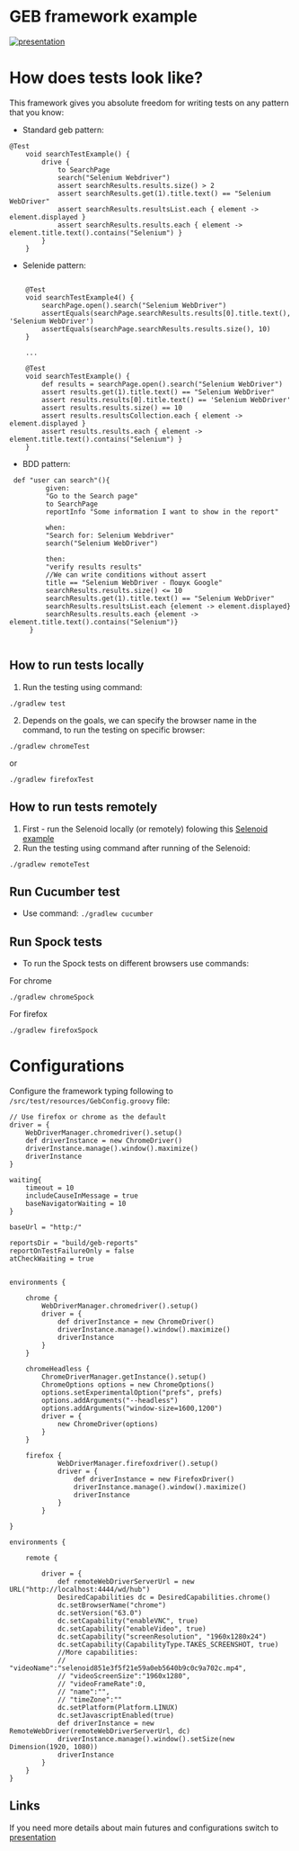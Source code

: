 # GEB framework example

[![presentation](http://dl4.joxi.net/drive/2018/03/22/0028/3766/1896118/18/bb5c7ccbdf.jpg)](https://docs.google.com/presentation/d/1p2zcIOuFeszPDvde9Tm0fuJCLygbeke0VkP1CpmufZE/edit#slide=id.p)


# How does tests look like?

This framework gives you absolute freedom for writing tests on any pattern that you know:

* Standard geb pattern:
```
@Test
    void searchTestExample() {
        drive {
            to SearchPage
            search("Selenium Webdriver")
            assert searchResults.results.size() > 2
            assert searchResults.get(1).title.text() == "Selenium WebDriver"
            assert searchResults.resultsList.each { element -> element.displayed }
            assert searchResults.results.each { element -> element.title.text().contains("Selenium") }
        }
    }
```
* Selenide pattern:
```

    @Test
    void searchTestExample4() {
        searchPage.open().search("Selenium WebDriver")
        assertEquals(searchPage.searchResults.results[0].title.text(), 'Selenium WebDriver')
        assertEquals(searchPage.searchResults.results.size(), 10)
    }
    
    ...
    
    @Test
    void searchTestExample() {
        def results = searchPage.open().search("Selenium WebDriver")
        assert results.get(1).title.text() == "Selenium WebDriver"
        assert results.results[0].title.text() == 'Selenium WebDriver'
        assert results.results.size() == 10
        assert results.resultsCollection.each { element -> element.displayed }
        assert results.results.each { element -> element.title.text().contains("Selenium") }
    }

```
* BDD pattern:

``` 
 def "user can search"(){
         given:
         "Go to the Search page"
         to SearchPage
         reportInfo "Some information I want to show in the report"
 
         when:
         "Search for: Selenium Webdriver"
         search("Selenium WebDriver")
 
         then:
         "verify results results"
         //We can write conditions without assert
         title == "Selenium WebDriver - Пошук Google"
         searchResults.results.size() <= 10
         searchResults.get(1).title.text() == "Selenium WebDriver"
         searchResults.resultsList.each {element -> element.displayed}
         searchResults.results.each {element -> element.title.text().contains("Selenium")}
     }
     
```


## How to run tests locally

1. Run the testing using command:
```
./gradlew test
``` 
2. Depends on the goals, we can specify the browser name in the command, to run the testing on specific browser:
``` 
./gradlew chromeTest 
```
or
```
./gradlew firefoxTest 

```

  ## How to run tests remotely
1. First - run the Selenoid locally (or remotely) folowing this [Selenoid example](https://github.com/savvagen/Selenoid-example)
2. Run the testing using command after running of the Selenoid:
``` 
./gradlew remoteTest

```

 ## Run Cucumber test

* Use command: ``` ./gradlew cucumber ```

 ## Run Spock tests

* To run the Spock tests on different browsers use commands:

For chrome
```
./gradlew chromeSpock
```

For firefox
``` 
./gradlew firefoxSpock
```

# Configurations

 Configure the framework typing following to `/src/test/resources/GebConfig.groovy` file:


```
// Use firefox or chrome as the default
driver = {
    WebDriverManager.chromedriver().setup()
    def driverInstance = new ChromeDriver()
    driverInstance.manage().window().maximize()
    driverInstance
}

waiting{
    timeout = 10
    includeCauseInMessage = true
    baseNavigatorWaiting = 10
}

baseUrl = "http:/"

reportsDir = "build/geb-reports"
reportOnTestFailureOnly = false
atCheckWaiting = true


environments {

    chrome {
        WebDriverManager.chromedriver().setup()
        driver = { 
            def driverInstance = new ChromeDriver()
            driverInstance.manage().window().maximize()
            driverInstance
        }
    }

    chromeHeadless {
        ChromeDriverManager.getInstance().setup()
        ChromeOptions options = new ChromeOptions()
        options.setExperimentalOption("prefs", prefs)
        options.addArguments("--headless")
        options.addArguments("window-size=1600,1200")
        driver = { 
            new ChromeDriver(options) 
        }
    }
    
    firefox {
            WebDriverManager.firefoxdriver().setup()
            driver = { 
                def driverInstance = new FirefoxDriver()
                driverInstance.manage().window().maximize()
                driverInstance
            }
        }

}

environments {

    remote {

        driver = {
            def remoteWebDriverServerUrl = new URL("http://localhost:4444/wd/hub")
            DesiredCapabilities dc = DesiredCapabilities.chrome()
            dc.setBrowserName("chrome")
            dc.setVersion("63.0")
            dc.setCapability("enableVNC", true)
            dc.setCapability("enableVideo", true)
            dc.setCapability("screenResolution", "1960x1280x24")
            dc.setCapability(CapabilityType.TAKES_SCREENSHOT, true)
            //More capabilities:
            // "videoName":"selenoid851e3f5f21e59a0eb5640b9c0c9a702c.mp4",
            // "videoScreenSize":"1960x1280",
            // "videoFrameRate":0,
            // "name":"",
            // "timeZone":""
            dc.setPlatform(Platform.LINUX)
            dc.setJavascriptEnabled(true)
            def driverInstance = new RemoteWebDriver(remoteWebDriverServerUrl, dc)
            driverInstance.manage().window().setSize(new Dimension(1920, 1080))
            driverInstance
        }
    }
}
```

## Links

 If you need more details about main futures and configurations switch to [presentation](https://docs.google.com/presentation/d/1p2zcIOuFeszPDvde9Tm0fuJCLygbeke0VkP1CpmufZE/edit?usp=sharing)
